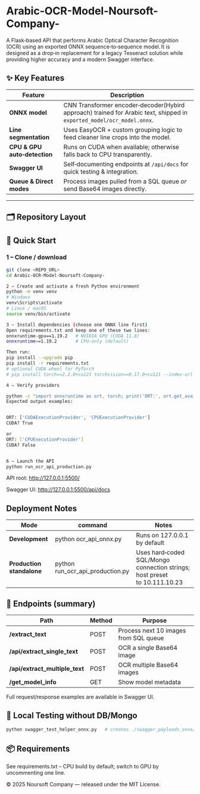 # Arabic-OCR-Model-Noursoft-Company-
A Flask‑based API that performs Arabic Optical Character Recognition (OCR) using an exported ONNX sequence‑to‑sequence model. It is designed as a drop‑in replacement for a legacy Tesseract solution while providing higher accuracy and a modern Swagger interface.

## ✨ Key Features

| Feature | Description |
|---------|-------------|
| **ONNX model** | CNN Transformer encoder‑decoder(Hybird approach) trained for Arabic text, shipped in `exported_model/ocr_model.onnx`. |
| **Line segmentation** | Uses EasyOCR + custom grouping logic to feed cleaner line crops into the model. |
| **CPU & GPU auto‑detection** | Runs on CUDA when available; otherwise falls back to CPU transparently. |
| **Swagger UI** | Self‑documenting endpoints at `/api/docs` for quick testing & integration. |
| **Queue & Direct modes** | Process images pulled from a SQL queue *or* send Base64 images directly. |

---

## 🗂 Repository Layout


## 🚀 Quick Start

### 1 – Clone / download
```bash
git clone <REPO_URL>
cd Arabic-OCR-Model-Noursoft-Company-
 ```
```bash
2 – Create and activate a fresh Python environment
python -m venv venv
# Windows
venv\Scripts\activate
# Linux / macOS
source venv/bin/activate
```

```bash
3 – Install dependencies (choose one ONNX line first)
Open requirements.txt and keep one of these two lines:
onnxruntime-gpu==1.19.2   # NVIDIA GPU (CUDA 11.8)
onnxruntime==1.19.2       # CPU‑only (default)
```
```bash
Then run:
pip install --upgrade pip
pip install -r requirements.txt
# optional CUDA wheel for PyTorch
# pip install torch==2.2.0+cu121 torchvision==0.17.0+cu121 --index-url https://download.pytorch.org/whl/cu121
```
```bash
4 – Verify providers

python -c "import onnxruntime as ort, torch; print('ORT:', ort.get_available_providers()); print('CUDA?', torch.cuda.is_available())"
Expected output examples:


ORT: ['CUDAExecutionProvider', 'CPUExecutionProvider']
CUDA? True

or
ORT: ['CPUExecutionProvider']
CUDA? False
```
```bash

6 – Launch the API
python run_ocr_api_production.py
```


 API root: http://127.0.0.1:5500/

Swagger UI: http://127.0.0.1:5500/api/docs



## Deployment Notes

| Mode | command | Notes|
|---------|-------------|----------------|
| **Development** | python ocr_api_onnx.py | Runs on 127.0.0.1 by default |
| **Production standalone**| python run_ocr_api_production.py | Uses hard‑coded SQL/Mongo connection strings; host preset to 10.111.10.23|


## 📑 Endpoints (summary)

|Path |Method |Purpose|
|--------|-----------|--------------------|
|**/extract_text**| POST| Process next 10 images from SQL queue |
|**/api/extract_single_text** |POST |OCR a single Base64 image|
|**/api/extract_multiple_text** |POST | OCR multiple Base64 images|
|**/get_model_info** |GET |Show model metadata |


Full request/response examples are available in Swagger UI.

## 🧪 Local Testing without DB/Mongo

```bash
python swagger_test_helper_onnx.py   # creates ./swagger_payloads_onnx/*.json
```
## 📦 Requirements

See requirements.txt – CPU build by default; switch to GPU by uncommenting one line.


© 2025 Noursoft Company — released under the MIT License.


